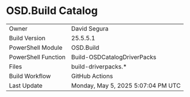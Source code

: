 ﻿# OSD.Build Catalog

| | |
|-|-|
| Owner | David Segura |
| Build Version | 25.5.5.1 |
| PowerShell Module | OSD.Build |
| PowerShell Function | Build-OSDCatalogDriverPacks |
| Files | build-driverpacks.* |
| Build Workflow | GitHub Actions |
| Last Update | Monday, May 5, 2025 5:07:04 PM UTC |

